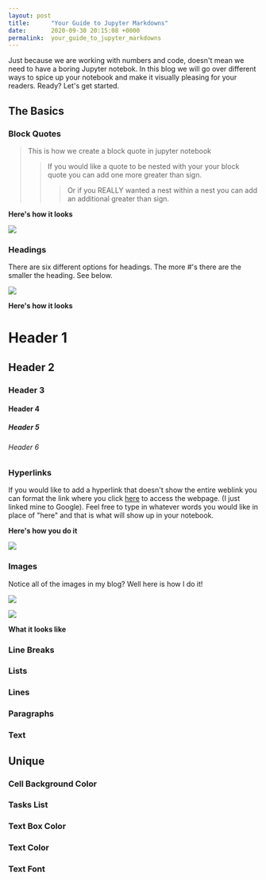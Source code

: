 ```yaml
---
layout: post
title:      "Your Guide to Jupyter Markdowns"
date:       2020-09-30 20:15:08 +0000
permalink:  your_guide_to_jupyter_markdowns
---
```



Just because we are working with numbers and code, doesn't mean we need to have a boring Jupyter notebok. In this blog we will go over different ways to spice up your notebook and make it visually pleasing for your readers. Ready? Let's get started.

## The Basics
### Block Quotes
> This is how we create a block quote in jupyter notebook
> > If you would like a quote to be nested with your your block quote you can add one more greater than sign.
> > > Or if you REALLY wanted a nest within a nest you can add an additional greater than sign.

**Here's how it looks**

<img src = 'file:///Users/laurenesser/Desktop/Screen%20Shot%202020-09-30%20at%204.00.21%20PM.png'>



### Headings
There are six different options for headings. The more #'s there are the smaller the heading. See below.

<img src = 'file:///Users/laurenesser/Desktop/Screen%20Shot%202020-09-30%20at%204.02.42%20PM.png'>

**Here's how it looks**

# Header 1
## Header 2
### Header 3
#### Header 4
##### Header 5
###### Header 6


### Hyperlinks
If you would like to add a hyperlink that doesn't show the entire weblink you can format the link where you click [here](www.google.com) to access the webpage. (I just linked mine to Google). Feel free to type in whatever words you would like in place of "here" and that is what will show up in your notebook.

**Here's how you do it**

<img src ='file:///Users/laurenesser/Desktop/Screen%20Shot%202020-09-30%20at%204.07.18%20PM.png'>

### Images
Notice all of the images in my blog? Well here is how I do it! 

<img src = 'file:///Users/laurenesser/Desktop/Screen%20Shot%202020-09-30%20at%204.11.27%20PM.png'>

![](file:///Users/laurenesser/Desktop/Screen%20Shot%202020-09-30%20at%204.09.25%20PM.png)

**What it looks like** 



### Line Breaks
### Lists
### Lines
### Paragraphs
### Text


## Unique
### Cell Background Color
### Tasks List
### Text Box Color
### Text Color
### Text Font

